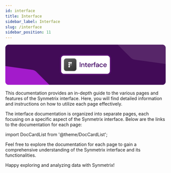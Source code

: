 ```yaml
---
id: interface
title: Interface
sidebar_label: Interface
slug: /interface
sidebar_position: 11
---
```

![Interface](/docs/data/Interface.png)


This documentation provides an in-depth guide to the various pages and features of the Synmetrix interface. Here, you will find detailed information and instructions on how to utilize each page effectively.

The interface documentation is organized into separate pages, each focusing on a specific aspect of the Synmetrix interface. Below are the links to the documentation for each page:

import DocCardList from '@theme/DocCardList';

<DocCardList />


Feel free to explore the documentation for each page to gain a comprehensive understanding of the Synmetrix interface and its functionalities.

Happy exploring and analyzing data with Synmetrix!

